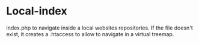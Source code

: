 # Local-index
index.php to navigate inside a local websites repositories. If the file doesn't exist, it creates a .htaccess to allow to navigate in a virtual treemap.
